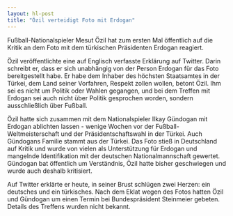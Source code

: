 ```yaml
---
layout: hl-post
title: "Özil verteidigt Foto mit Erdogan"
---
```

Fußball-Nationalspieler Mesut Özil hat zum ersten Mal öffentlich auf die Kritik an dem Foto mit dem türkischen Präsidenten Erdogan reagiert.

Özil veröffentlichte eine auf Englisch verfasste Erklärung auf Twitter. Darin schreibt er, dass er sich unabhängig von der Person Erdogan für das Foto bereitgestellt habe. Er habe dem Inhaber des höchsten Staatsamtes in der Türkei, dem Land seiner Vorfahren, Respekt zollen wollen, betont Özil. Ihm sei es nicht um Politik oder Wahlen gegangen, und bei dem Treffen mit Erdogan sei auch nicht über Politik gesprochen worden, sondern ausschließlich über Fußball.

Özil hatte sich zusammen mit dem Nationalspieler Ilkay Gündogan mit Erdogan ablichten lassen - wenige Wochen vor der Fußball-Weltmeisterschaft und der Präsidentschaftswahl in der Türkei. Auch Gündogans Familie stammt aus der Türkei. Das Foto stieß in Deutschland auf Kritik und wurde von vielen als Unterstützung für Erdogan und mangelnde Identifikation mit der deutschen Nationalmannschaft gewertet. Gündogan bat öffentlich um Verständnis, Özil hatte bisher geschwiegen und wurde auch deshalb kritisiert.

Auf Twitter erklärte er heute, in seiner Brust schlügen zwei Herzen: ein deutsches und ein türkisches. Nach dem Eklat wegen des Fotos hatten Özil und Gündogan um einen Termin bei Bundespräsident Steinmeier gebeten. Details des Treffens wurden nicht bekannt.
